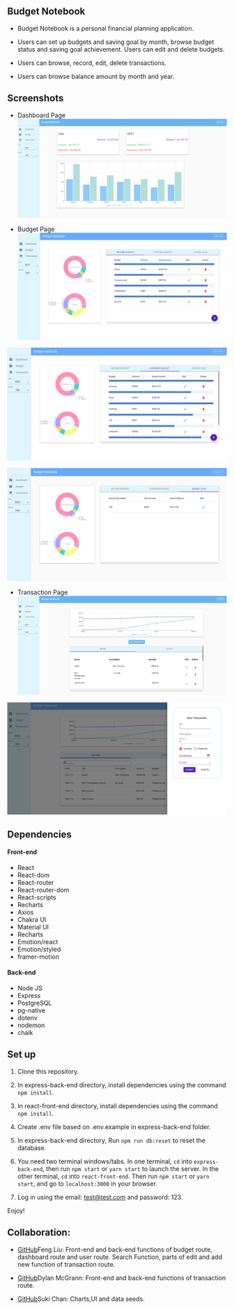 ## Budget Notebook

* Budget Notebook is a personal financial planning application.

* Users can set up budgets and saving goal by month, browse budget status and saving goal achievement. Users can edit and delete budgets.

* Users can browse, record, edit, delete transactions.

* Users can browse balance amount by month and year. 


## Screenshots

* Dashboard Page
!["screenshot of the dashboard"](https://raw.githubusercontent.com/SophiaL1024/Budget-Notebook/main/react-front-end/public/img/DashboardScreenshot.png)

* Budget Page
!["screenshot of the budget page"](https://raw.githubusercontent.com/SophiaL1024/Budget-Notebook/main/react-front-end/public/img/BudgetPage.png)

!["screenshot of the budget page"](https://raw.githubusercontent.com/SophiaL1024/Budget-Notebook/main/react-front-end/public/img/Expense_Budget.png)

!["screenshot of the budget page"](https://raw.githubusercontent.com/SophiaL1024/Budget-Notebook/main/react-front-end/public/img/Saving_goal.png)

* Transaction Page
!["screenshot of the transaction page"](https://raw.githubusercontent.com/SophiaL1024/Budget-Notebook/main/react-front-end/public/img/TransactionPage.png)

!["screenshot of the transaction page"](https://raw.githubusercontent.com/SophiaL1024/Budget-Notebook/main/react-front-end/public/img/addTransaction.png)

## Dependencies 

#### Front-end
* React 
* React-dom
* React-router
* React-router-dom
* React-scripts
* Recharts
* Axios
* Chakra UI
* Material UI
* Recharts
* Emotion/react
* Emotion/styled
* framer-motion

#### Back-end
* Node JS
* Express
* PostgreSQL
* pg-native
* dotenv
* nodemon
* chalk

## Set up

1. Clone this repository.

2. In express-back-end directory, install dependencies using the command `npm install`.

3. In react-front-end directory, install dependencies using the command `npm install`.

4. Create .env file based on .env.example in express-back-end folder.

5. In express-back-end directory, Run `npm run db:reset` to reset the database.

6. You need two terminal windows/tabs. In one terminal, `cd` into `express-back-end`, then run `npm start` or `yarn start` to launch the server. In the other terminal, `cd` into `react-front-end`. Then run `npm start` or `yarn start`, and go to `localhost:3000` in your browser.

7. Log in using the email: test@test.com and password: 123.

Enjoy!

## Collaboration:

* [GitHub](https://github.com/SophiaL1024)Feng Liu: Front-end and back-end functions of budget route, dashboard route and user route. Search Function, parts of edit and add new function of transaction route.

* [GitHub](https://github.com/DylanMcGrann-dev)Dylan McGrann: Front-end and back-end functions of transaction route.

* [GitHub](https://github.com/sukick)Suki Chan: Charts,UI and data seeds.
